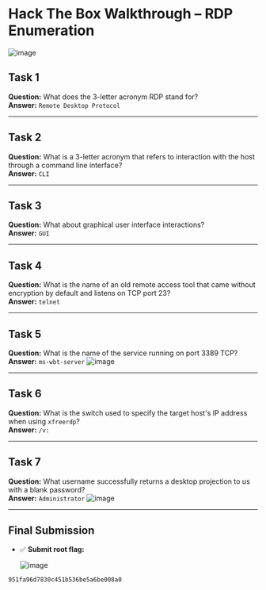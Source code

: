 # Hack The Box Walkthrough – RDP Enumeration

![image](https://github.com/user-attachments/assets/df0a6441-909a-453c-bcce-53ef67a0e239)


## Task 1  
**Question:** What does the 3-letter acronym RDP stand for?  
**Answer:** `Remote Desktop Protocol`

---

## Task 2  
**Question:** What is a 3-letter acronym that refers to interaction with the host through a command line interface?  
**Answer:** `CLI`

---

## Task 3  
**Question:** What about graphical user interface interactions?  
**Answer:** `GUI`

---

## Task 4  
**Question:** What is the name of an old remote access tool that came without encryption by default and listens on TCP port 23?  
**Answer:** `telnet`

---

## Task 5  
**Question:** What is the name of the service running on port 3389 TCP?  
**Answer:** `ms-wbt-server`
![image](https://github.com/user-attachments/assets/6da54945-5c64-45d8-8458-cd19792b05b9)

---

## Task 6  
**Question:** What is the switch used to specify the target host's IP address when using `xfreerdp`?  
**Answer:** `/v:`

---

## Task 7  
**Question:** What username successfully returns a desktop projection to us with a blank password?  
**Answer:** `Administrator`
![image](https://github.com/user-attachments/assets/65dc2aa0-5c66-4540-bf1c-f1d249b6fb10)

---

## Final Submission  
- ✅ **Submit root flag:**

  ![image](https://github.com/user-attachments/assets/5d33966a-9919-436e-bbc7-365a00e3948b)

`951fa96d7830c451b536be5a6be008a0`
